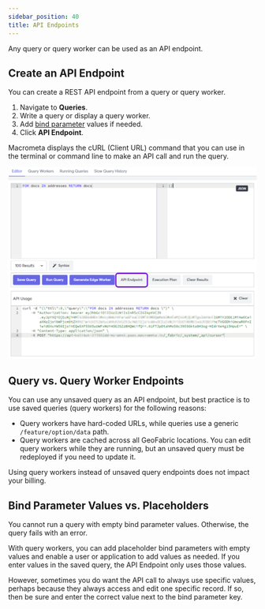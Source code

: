 ```yaml
---
sidebar_position: 40
title: API Endpoints
---
```


Any query or query worker can be used as an API endpoint.

## Create an API Endpoint

You can create a REST API endpoint from a query or query worker.

1. Navigate to **Queries**.
1. Write a query or display a query worker.
1. Add [bind parameter](../queries/bind-parameters) values if needed.
1. Click **API Endpoint**.

Macrometa displays the cURL (Client URL) command that you can use in the terminal or command line to make an API call and run the query.

![API Endpoint](/img/queries/api-endpoint.png)

## Query vs. Query Worker Endpoints

You can use any unsaved query as an API endpoint, but best practice is to use saved queries (query workers) for the following reasons:

- Query workers have hard-coded URLs, while queries use a generic `/feature/option/data` path.
- Query workers are cached across all GeoFabric locations. You can edit query workers while they are running, but an unsaved query must be redeployed if you need to update it.

Using query workers instead of unsaved query endpoints does not impact your billing.

## Bind Parameter Values vs. Placeholders

You cannot run a query with empty bind parameter values. Otherwise, the query fails with an error.

With query workers, you can add placeholder bind parameters with empty values and enable a user or application to add values as needed. If you enter values in the saved query, the API Endpoint only uses those values.

However, sometimes you do want the API call to always use specific values, perhaps because they always access and edit one specific record. If so, then be sure and enter the correct value next to the bind parameter key.
